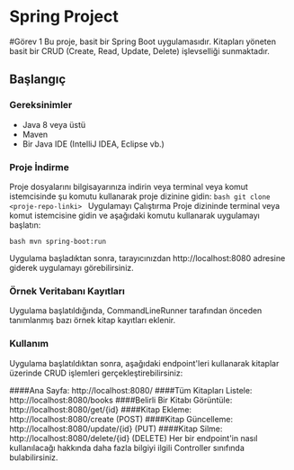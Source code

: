 # Spring Project
#Görev 1
Bu proje, basit bir Spring Boot uygulamasıdır. Kitapları yöneten basit bir CRUD (Create, Read, Update, Delete) işlevselliği sunmaktadır.

## Başlangıç

### Gereksinimler
- Java 8 veya üstü
- Maven
- Bir Java IDE (IntelliJ IDEA, Eclipse vb.)

### Proje İndirme
Proje dosyalarını bilgisayarınıza indirin veya terminal veya komut istemcisinde şu komutu kullanarak proje dizinine gidin:
```bash git clone <proje-repo-linki> ```
Uygulamayı Çalıştırma
Proje dizininde terminal veya komut istemcisine gidin ve aşağıdaki komutu kullanarak uygulamayı başlatın:

```bash mvn spring-boot:run ```


Uygulama başladıktan sonra, tarayıcınızdan http://localhost:8080 adresine giderek uygulamayı görebilirsiniz.

### Örnek Veritabanı Kayıtları
Uygulama başlatıldığında, CommandLineRunner tarafından önceden tanımlanmış bazı örnek kitap kayıtları eklenir.

### Kullanım
Uygulama başlatıldıktan sonra, aşağıdaki endpoint'leri kullanarak kitaplar üzerinde CRUD işlemleri gerçekleştirebilirsiniz:

####Ana Sayfa: 
http://localhost:8080/
####Tüm Kitapları Listele: 
http://localhost:8080/books
####Belirli Bir Kitabı Görüntüle: 
http://localhost:8080/get/{id}
####Kitap Ekleme: 
http://localhost:8080/create (POST)
####Kitap Güncelleme: 
http://localhost:8080/update/{id} (PUT)
####Kitap Silme: 
http://localhost:8080/delete/{id} (DELETE)
Her bir endpoint'in nasıl kullanılacağı hakkında daha fazla bilgiyi ilgili Controller sınıfında bulabilirsiniz.

